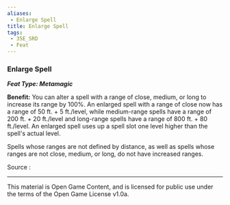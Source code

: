 ```yaml
---
aliases:
 - Enlarge Spell
title: Enlarge Spell
tags: 
 - 35E_SRD
 - Feat
---
```

### Enlarge Spell 
***Feat Type: Metamagic***

**Benefit:** You can alter a spell with a range of close, medium, or
long to increase its range by 100%. An enlarged spell with a range of
close now has a range of 50 ft. + 5 ft./level, while medium-range spells
have a range of 200 ft. + 20 ft./level and long-range spells have a
range of 800 ft. + 80 ft./level. An enlarged spell uses up a spell slot
one level higher than the spell's actual level.

Spells whose ranges are not defined by distance, as well as spells whose
ranges are not close, medium, or long, do not have increased ranges.


Source :



---



This material is Open Game Content, and is licensed for public use under the terms of the Open Game License v1.0a.


